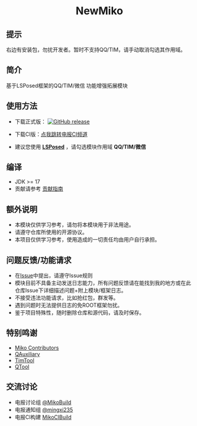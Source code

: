<div align="center">
    <h1> NewMiko </h1>
</div>

## 提示

右边有安装包，勿扰开发者。暂时不支持QQ/TIM，请手动取消勾选其作用域。

## 简介

基于LSPosed框架的QQ/TIM/微信 功能增强拓展模块

## 使用方法

- 下载正式版：
[![GitHub release](https://img.shields.io/github/release/dartcv/Miko-Public.svg)](https://github.com/dartcv/Miko-Public/releases/latest)

- 下载CI版：[点我跳转电报CI频道](http://t.me/MikoCIBuild)

- 建议您使用 **[LSPosed](https://github.com/LSPosed/LSPosed)** ，请勾选模块作用域 **QQ/TIM/微信**

## 编译

- JDK >= 17
- 贡献请参考 [贡献指南](https://github.com/hiatus169/Miko-Public/blob/main/.github/CONTRIBUTING.md)

## 额外说明

- 本模块仅供学习参考，请勿将本模块用于非法用途。
- 请遵守仓库所使用的开源协议。
- 本项目仅供学习参考，使用造成的一切责任均由用户自行承担。

## 问题反馈/功能请求

- 在[Issue](https://github.com/dartcv/Miko-Public/issues)中提出，请遵守Issue规则
- 模块目前不具备主动发送日志能力，所有问题反馈请在能找到我的地方或在此仓库Issue下详细描述问题+附上模块/框架日志。
- 不接受违法功能请求，比如抢红包，群发等。
- 遇到问题时无法提供日志的免ROOT框架勿扰。
- 鉴于项目特殊性，随时删除仓库和源代码，请及时保存。

## 特别鸣谢

- [Miko Contributors](https://github.com/hiatus169/Miko-Public/graphs/contributors)
- [QAuxiliary](https://github.com/cinit/QAuxiliary)
- [TimTool](https://github.com/suzhelan/TimTool)
- [QTool](https://github.com/Hicores/QTool)

## 交流讨论

- 电报讨论组 [@MikoBuild](https://t.me/MikoBuild)
- 电报通知组 [@mingxi235](https://t.me/mingxi235)
- 电报CI构建 [MikoCIBuild](http://t.me/MikoCIBuild)
